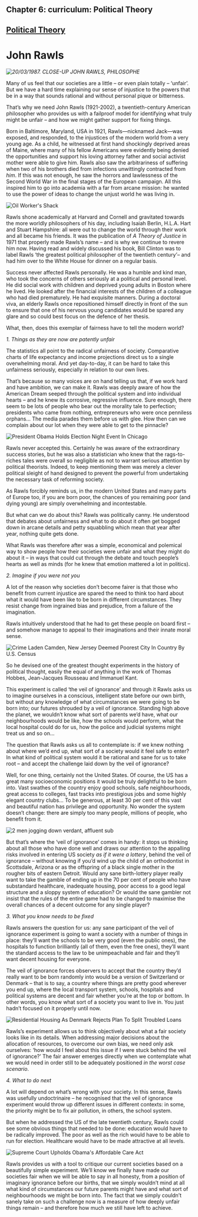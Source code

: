 Chapter  6: curriculum: Political Theory
---------------------------------------

[Political Theory](../category/curriculum/political-theory/index.html)
----------------------------------------------------------------------

John Rawls
==========

<span class="s1">*![20/03/1987. CLOSE-UP JOHN RAWLS, PHILOSOPHE](http://i0.wp.com/www.thebookoflife.org/wp-content/uploads/2014/09/rawls2-1.jpg)*</span>

Many of us feel that our societies are a little – or even plain totally – ‘unfair’. But we have a hard time explaining our sense of injustice to the powers that be in a way that sounds rational and without personal pique or bitterness.

<span class="s1">That’s why we need John Rawls (1921-2002), a twentieth-century American philosopher who provides us with a failproof model for identifying what truly might be unfair – and how we might gather support for fixing things.</span>

<span class="s1">Born in Baltimore, Maryland, USA in 1921, Rawls—nicknamed Jack—was exposed, and responded, to the injustices of the modern world from a very young age. As a child, he witnessed at first hand shockingly deprived areas of Maine, where many of his fellow Americans were evidently being denied the opportunities and support his loving attorney father and social activist mother were able to give him. Rawls also saw the arbitrariness of suffering when two of his brothers died from infections unwittingly contracted from *him*. If this was not enough, he saw the horrors and lawlessness of the Second World War in the final stages of the European campaign. All this inspired him to go into academia with a far from arcane mission: he wanted to use the power of ideas to change the unjust world he was living in.</span>

![Oil Worker's Shack](http://i1.wp.com/www.thebookoflife.org/wp-content/uploads/2014/09/81843342.jpg)

<span class="s1">Rawls shone academically at Harvard and Cornell and gravitated towards the more worldly philosophers of his day, including Isaiah Berlin, H.L.A. Hart and Stuart Hampshire: all were out to change the world through their work and all became his friends. It was the publication of *A Theory of Justice* in 1971 that properly made Rawls’s name – and is why we continue to revere him now. Having read and widely discussed his book, Bill Clinton was to label Rawls ‘the greatest political philosopher of the twentieth century’– and had him over to the White House for dinner on a regular basis. </span>

<span class="s1">Success never affected Rawls personally. He was a humble and kind man, who took the concerns of others seriously at a political and personal level. He did social work with children and deprived young adults in Boston where he lived. He looked after the financial interests of the children of a colleague who had died prematurely. He had exquisite manners. During a doctoral viva, an elderly Rawls once repositioned himself directly in front of the sun to ensure that one of his nervous young candidates would be spared any glare and so could best focus on the defence of her thesis. </span>

<span class="s1">What, then, does this exemplar of fairness have to tell the modern world? </span>

<span class="s1">*1. Things as they are now are patently unfair*</span>

<span class="s1">The statistics all point to the radical unfairness of society. Comparative charts of life expectancy and income projections direct us to a single overwhelming moral. And yet day-to-day, it can be hard to take this unfairness seriously, especially in relation to our own lives.</span>

<span class="s1">That’s because so many voices are on hand telling us that, if we work hard and have ambition, we can make it. Rawls was deeply aware of how the American Dream seeped through the political system and into individual hearts – and he knew its corrosive, regressive influence. Sure enough, there seem to be lots of people who bear out the morality tale to perfection; presidents who came from nothing, entrepreneurs who were once penniless orphans… The media parades them before us with glee. How then can we complain about our lot when they were able to get to the pinnacle?</span>

![President Obama Holds Election Night Event In Chicago](http://i1.wp.com/www.thebookoflife.org/wp-content/uploads/2014/09/155691851.jpg)

<span class="s1">Rawls never accepted this. Certainly he was aware of the extraordinary success stories, but he was also a statistician who knew that the rags-to-riches tales were overall so negligible as not to warrant serious attention by political theorists. Indeed, to keep mentioning them was merely a clever political sleight of hand designed to prevent the powerful from undertaking the necessary task of reforming society.</span>

<span class="s1">As Rawls forcibly reminds us, in the modern United States and many parts of Europe too, if you are born poor, the chances of you remaining poor (and dying young) are simply overwhelming and incontestable. </span>

<span class="s1">But what can we do about this? Rawls was politically canny. He understood that debates about unfairness and what to do about it often get bogged down in arcane details and petty squabbling which mean that year after year, nothing quite gets done.</span>

<span class="s1">What Rawls was therefore after was a simple, economical and polemical way to show people how their societies were unfair and what they might do about it – in ways that could cut through the debate and touch people’s hearts as well as minds (for he knew that emotion mattered a lot in politics).</span>

<span class="s1">*2. Imagine if you were not you*</span>

<span class="s1">A lot of the reason why societies don’t become fairer is that those who benefit from current injustice are spared the need to think too hard about what it would have been like to be born in different circumstances. They resist change from ingrained bias and prejudice, from a failure of the imagination.</span>

<span class="s1">Rawls intuitively understood that he had to get these people on board first – and somehow manage to appeal to their imaginations and their innate moral sense.</span>

![Crime Laden Camden, New Jersey Deemed Poorest City In Country By U.S. Census](http://i0.wp.com/www.thebookoflife.org/wp-content/uploads/2014/09/153945227-1.jpg)

<span class="s1">So he devised one of the greatest thought experiments in the history of political thought, easily the equal of anything in the work of Thomas Hobbes, Jean-Jacques Rousseau and Immanuel Kant. </span>

<span class="s1">This experiment is called ‘the veil of ignorance’ and through it Rawls asks us to imagine ourselves in a conscious, intelligent state before our own birth, but without any knowledge of what circumstances we were going to be born into; our futures shrouded by a veil of ignorance. Standing high above the planet, we wouldn’t know what sort of parents we’d have, what our neighbourhoods would be like, how the schools would perform, what the local hospital could do for us, how the police and judicial systems might treat us and so on…</span>

<span class="s1">The question that Rawls asks us all to contemplate is: if we knew nothing about where we’d end up, what sort of a society would it feel safe to enter? In what kind of political system would it be rational and sane for us to take root – and accept the challenge laid down by the veil of ignorance?</span>

<span class="s1">Well, for one thing, certainly not the United States. Of course, the US has a great many socioeconomic positions it would be truly delightful to be born into. Vast swathes of the country enjoy good schools, safe neighbourhoods, great access to colleges, fast tracks into prestigious jobs and some highly elegant country clubs… To be generous, at least 30 per cent of this vast and beautiful nation has privilege and opportunity. No wonder the system doesn’t change: there are simply too many people, millions of people, who benefit from it.</span>

![2 men jogging down verdant, affluent sub](http://i1.wp.com/www.thebookoflife.org/wp-content/uploads/2014/09/50611140.jpg)

<span class="s1">But that’s where the ‘veil of ignorance’ comes in handy: it stops us thinking about all those who have done well and draws our attention to the appalling risks involved in entering US society *as if it were a lottery*, behind the veil of ignorance – without knowing if you’d wind up the child of an orthodontist in Scottsdale, Arizona or as the offspring of a black single mother in the rougher bits of eastern Detroit. Would any sane birth-lottery player really want to take the gamble of ending up in the 70 per cent of people who have substandard healthcare, inadequate housing, poor access to a good legal structure and a sloppy system of education? Or would the sane gambler not insist that the rules of the entire game had to be changed to maximise the overall chances of a decent outcome for any single player?</span>

<span class="s1">*3. What you know needs to be fixed*</span>

<span class="s1">Rawls answers the question for us: any sane participant of the veil of ignorance experiment is going to want a society with a number of things in place: they’ll want the schools to be very good (even the public ones), the hospitals to function brilliantly (all of them, even the free ones), they’ll want the standard access to the law to be unimpeachable and fair and they’ll want decent housing for everyone.</span>

<span class="s1">The veil of ignorance forces observers to accept that the country they’d really want to be born randomly into would be a version of Switzerland or Denmark – that is to say, a country where things are pretty good wherever you end up, where the local transport system, schools, hospitals and political systems are decent and fair whether you’re at the top or bottom. In other words, you know what sort of a society you want to live in. You just hadn’t focused on it properly until now.</span>

![Residential Housing As Denmark Rejects Plan To Split Troubled Loans](http://i1.wp.com/www.thebookoflife.org/wp-content/uploads/2014/09/164804831.jpg)

<span class="s1">Rawls’s experiment allows us to think objectively about what a fair society looks like in its details. When addressing major decisions about the allocation of resources, to overcome our own bias, we need only ask ourselves: ‘how would I feel about this issue if I were stuck behind the veil of ignorance?’ The fair answer emerges directly when we contemplate what we would need in order still to be adequately positioned *in the worst case scenario*.</span>

<span class="s1">*4. What to do next*</span>

<span class="s1">A lot will depend on what’s wrong with your society. In this sense, Rawls was usefully undoctrinaire – he recognised that the veil of ignorance experiment would throw up different issues in different contexts: in some, the priority might be to fix air pollution, in others, the school system.</span>

<span class="s1">But when he addressed the US of the late twentieth century, Rawls could see some obvious things that needed to be done: education would have to be radically improved. The poor as well as the rich would have to be able to run for election. Healthcare would have to be made attractive at all levels.</span>

![Supreme Court Upholds Obama's Affordable Care Act](http://i2.wp.com/www.thebookoflife.org/wp-content/uploads/2014/09/147355699.jpg)

Rawls provides us with a tool to critique our current societies based on a beautifully simple experiment. We’ll know we finally have made our societies fair when we will be able to say in all honesty, from a position of imaginary ignorance before our births, that we simply wouldn’t mind at all what kind of circumstances our future parents might have and what sort of neighbourhoods we might be born into. The fact that we simply couldn’t sanely take on such a challenge now is a measure of how deeply unfair things remain – and therefore how much we still have left to achieve.


